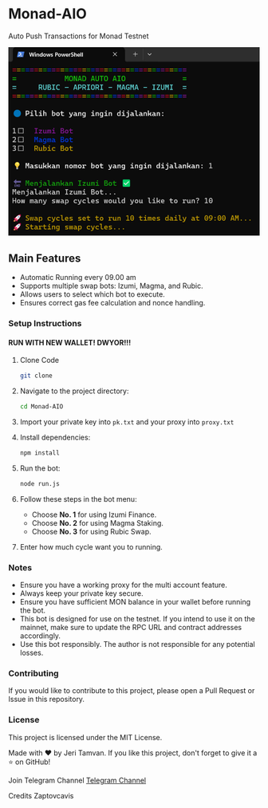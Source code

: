 # Monad-AIO
Auto Push Transactions for Monad Testnet

![Tampilan Bot](image.png)

## Main Features

- Automatic Running every 09.00 am
- Supports multiple swap bots: Izumi, Magma, and Rubic.
- Allows users to select which bot to execute.
- Ensures correct gas fee calculation and nonce handling.

### Setup Instructions

#### RUN WITH NEW WALLET! DWYOR!!!

1. Clone Code
   ```sh
   git clone 
   ```
2. Navigate to the project directory:
   ```sh
   cd Monad-AIO
   ```
3. Import your private key into `pk.txt` and your proxy into `proxy.txt`
4. Install dependencies:
   ```sh
   npm install
   ```
5. Run the bot:
   ```sh
   node run.js
   ```
6. Follow these steps in the bot menu:
   - Choose **No. 1** for using Izumi Finance.
   - Choose **No. 2** for using Magma Staking.
   - Choose **No. 3** for using Rubic Swap.

7. Enter how much cycle want you to running.

### Notes
- Ensure you have a working proxy for the multi account feature.
- Always keep your private key secure.
- Ensure you have sufficient MON balance in your wallet before running the bot.
- This bot is designed for use on the testnet. If you intend to use it on the mainnet, make sure to update the RPC URL and contract addresses accordingly.
- Use this bot responsibly. The author is not responsible for any potential losses.

### Contributing
If you would like to contribute to this project, please open a Pull Request or Issue in this repository.

### License
This project is licensed under the MIT License.

Made with ❤️ by Jeri Tamvan. If you like this project, don't forget to give it a ⭐ on GitHub!

Join Telegram Channel
[Telegram Channel](https://t.me/diskusiparapemulung)

Credits Zaptovcavis
